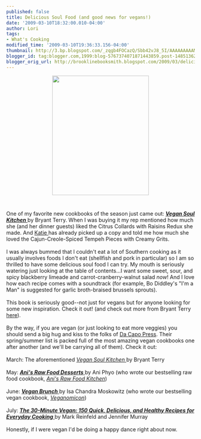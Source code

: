 ```yaml
---
published: false
title: Delicious Soul Food (and good news for vegans!)
date: '2009-03-10T18:32:00.010-04:00'
author: Lori
tags:
- What's Cooking
modified_time: '2009-03-10T19:36:33.156-04:00'
thumbnail: http://3.bp.blogspot.com/_zqgb4FOCazQ/Sbb42vJ8_5I/AAAAAAAAAMM/jmP-2X5iYh4/s72-c/vegan+soul.jpg
blogger_id: tag:blogger.com,1999:blog-5767374071871443859.post-148513628968171399
blogger_orig_url: http://brooklinebooksmith.blogspot.com/2009/03/delicious-soul-food-and-good-news-for.html
---
```


<a href="http://3.bp.blogspot.com/_zqgb4FOCazQ/Sbb42vJ8_5I/AAAAAAAAAMM/jmP-2X5iYh4/s1600-h/vegan+soul.jpg"><img id="BLOGGER_PHOTO_ID_5311706429784915858" style="DISPLAY: block; MARGIN: 0px auto 10px; WIDTH: 258px; CURSOR: hand; HEIGHT: 320px; TEXT-ALIGN: center" alt="" src="http://3.bp.blogspot.com/_zqgb4FOCazQ/Sbb42vJ8_5I/AAAAAAAAAMM/jmP-2X5iYh4/s320/vegan+soul.jpg" border="0" /></a><br /><div>One of my favorite new cookbooks of the season just came out: <a href="http://brookline.booksense.com/NASApp/store/Product?s=showproduct&amp;isbn=9780738212289"><strong><em>Vegan Soul Kitchen</em></strong> </a>by Bryant Terry. When I was buying it my rep mentioned how much she (and her dinner guests) liked the Citrus Collards with Raisins Redux she made. And <a href="http://brooklinebooksmith.blogspot.com/2009/01/staff-picks-katie.html">Katie </a>has already picked up a copy and told me how much she loved the Cajun-Creole-Spiced Tempeh Pieces with Creamy Grits. </div><br /><div>I was always bummed that I couldn't eat a lot of Southern cooking as it usually involves foods I don't eat (shellfish and pork in particular) so I am so thrilled to have some delicious soul food I can try. My mouth is seriously watering just looking at the table of contents...I want some sweet, sour, and spicy blackberry limeade and carrot-cranberry-walnut salad <em>now</em>! And I love how each recipe comes with a soundtrack (for example, Bo Diddley's "I'm a Man" is suggested for garlic broth-braised brussels sprouts). </div><br /><div>This book is seriously good--not just for vegans but for anyone looking for some new inspiration. Check it out! (and check out more from Bryant Terry <a href="http://www.bryant-terry.com/">here</a>).</div><br /><div>By the way, if you are vegan (or just looking to eat more veggies) you should send a big hug and kiss to the folks of <a href="http://www.perseusbooksgroup.com/dacapo/">Da Capo Press</a>. Their spring/summer list is packed full of the most amazing vegan cookbooks one after another (and we'll be carrying all of them). Check it out:</div><br /><div>March: The aforementioned <a href="http://brookline.booksense.com/NASApp/store/Product?s=showproduct&amp;isbn=9780738212289"><em>Vegan Soul Kitchen</em> </a>by Bryant Terry</div><br /><div>May: <a href="http://brookline.booksense.com/NASApp/store/Product?s=showproduct&amp;isbn=9780738213064"><strong><em>Ani's Raw Food Desserts</em></strong> </a>by Ani Phyo (who wrote our bestselling raw food cookbook, <em><a href="http://brookline.booksense.com/NASApp/store/Product?s=showproduct&amp;isbn=9781600940002">Ani's Raw Food Kitchen</a></em>)</div><br /><div>June: <a href="http://brookline.booksense.com/NASApp/store/Product?s=showproduct&amp;isbn=9780738212722"><strong><em>Vegan Brunch</em></strong> </a>by Isa Chandra Moskowitz (who wrote our bestselling vegan cookbook, <em><a href="http://brookline.booksense.com/NASApp/store/Product?s=showproduct&amp;isbn=9781569242643">Veganomicon</a></em>)</div><br /><div>July: <a href="http://brookline.booksense.com/NASApp/store/Product?s=showproduct&amp;isbn=9780738213279"><strong><em>The 30-Minute Vegan: 150 Quick, Delicious, and Healthy Recipes for Everyday Cooking</em></strong> </a>by Mark Reinfeld and Jennifer Murray</div><br /><div>Honestly, if I were vegan I'd be doing a happy dance right about now. </div>